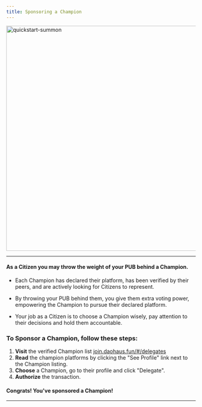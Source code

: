 ```yaml
---
title: Sponsoring a Champion
---
```


<img src="/img/choose-a-champion.png" alt="quickstart-summon" width="600" />

---

#### As a Citizen you may throw the weight of your PUB behind a Champion.

- Each Champion has declared their platform, has been verified by their peers, and are actively looking for Citizens to represent.

- By throwing your PUB behind them, you give them extra voting power, empowering the Champion to pursue their declared platform.

- Your job as a Citizen is to choose a Champion wisely, pay attention to their decisions and hold them accountable.

### To Sponsor a Champion, follow these steps:

1. **Visit** the verified Champion list [join.daohaus.fun/#/delegates](https://join.daohaus.fun/#/delegates)
1. **Read** the champion platforms by clicking the "See Profile" link next to the Champion listing.
1. **Choose** a Champion, go to their profile and click "Delegate".
1. **Authorize** the transaction.

#### Congrats! You've sponsored a Champion!

---
